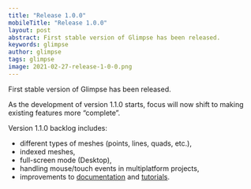 ```yaml
---
title: "Release 1.0.0"
mobileTitle: "Release 1.0.0"
layout: post
abstract: First stable version of Glimpse has been released.
keywords: glimpse
author: glimpse
tags: glimpse
image: 2021-02-27-release-1-0-0.png
---
```


First stable version of Glimpse has been released.

As the development of version 1.1.0 starts, focus will now shift to
making existing features more “complete”.

Version 1.1.0 backlog includes:
*  different types of meshes (points, lines, quads, etc.),
*  indexed meshes,
*  full-screen mode (Desktop),
*  handling mouse/touch events in multiplatform projects,
*  improvements to [documentation](/documentation/) and
   [tutorials](/tutorials/).
